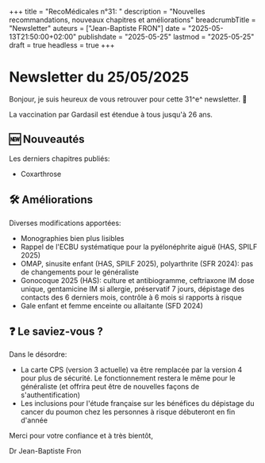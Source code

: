 +++
title = "RecoMédicales n°31: "
description = "Nouvelles recommandations, nouveaux chapitres et améliorations"
breadcrumbTitle = "Newsletter"
auteurs = ["Jean-Baptiste FRON"]
date = "2025-05-13T21:50:00+02:00"
publishdate = "2025-05-25"
lastmod = "2025-05-25"
draft = true
headless = true
+++

# Newsletter du 25/05/2025

Bonjour, je suis heureux de vous retrouver pour cette 31^e^ newsletter. 📰

La vaccination par Gardasil est étendue à tous jusqu'à 26 ans.

## 🆕 Nouveautés

Les derniers chapitres publiés:

- Coxarthrose

## 🛠️ Améliorations

Diverses modifications apportées:

- Monographies bien plus lisibles
- Rappel de l'ECBU systématique pour la pyélonéphrite aiguë (HAS, SPILF 2025)
- OMAP, sinusite enfant (HAS, SPILF 2025), polyarthrite (SFR 2024): pas de changements pour le généraliste
- Gonocoque 2025 (HAS): culture et antibiogramme, ceftriaxone IM dose unique, gentamicine IM si allergie, préservatif 7 jours, dépistage des contacts des 6 derniers mois, contrôle à 6 mois si rapports à risque
- Gale enfant et femme enceinte ou allaitante (SFD 2024)

## ❓ Le saviez-vous ?

Dans le désordre:

- La carte CPS (version 3 actuelle) va être remplacée par la version 4 pour plus de sécurité. Le fonctionnement restera le même pour le généraliste (et offrira peut être de nouvelles façons de s'authentification)
- Les inclusions pour l'étude française sur les bénéfices du dépistage du cancer du poumon chez les personnes à risque débuteront en fin d'année

Merci pour votre confiance et à très bientôt,

Dr Jean-Baptiste Fron
